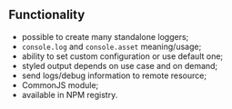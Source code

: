 ## Functionality

- possible to create many standalone loggers;
- `console.log` and `console.asset` meaning/usage;
- ability to set custom configuration or use default one;
- styled output depends on use case and on demand;
- send logs/debug information to remote resource;
- CommonJS module;
- available in NPM registry.
